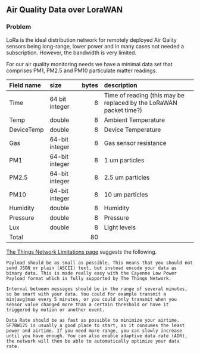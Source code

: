 ## Air Quality Data over LoraWAN
### Problem
LoRa is the ideal distribution network for remotely deployed Air Qality sensors being long-range, lower power and in many cases not needed a subscription. However, the bandwidth is very limited. 

For our air quality monitoring needs we have a minimal data set that comprises
PM1, PM2.5 and PM10 particulate matter readings.

| Field name | size |bytes| description |
|:-------|:----|----:|:-------|
|Time|64 bit integer|8|Time of reading (this may be replaced by the LoRaWAN packet time?)
|Temp|double|8|Ambient Temperature
|DeviceTemp|double|8|Device Temperature
|Gas|64-bit integer|8|Gas sensor resistance
|PM1|64-bit integer|8|1 um particles
|PM2.5|64-bit integer|8|2.5 um particles
|PM10|64-bit integer|8|10 um particles
|Humidity|double|8|Humidity
|Pressure|double|8|Pressure
|Lux|double|8|Light levels
|Total||80

[The Things Network Limitations page](https://www.thethingsnetwork.org/docs/lorawan/limitations/) suggests the following.
```
Payload should be as small as possible. This means that you should not send JSON or plain (ASCII) text, but instead encode your data as binary data. This is made really easy with the Cayenne Low Power Payload format which is fully supported by The Things Network.

Interval between messages should be in the range of several minutes, so be smart with your data. You could for example transmit a min|avg|max every 5 minutes, or you could only transmit when you sensor value changed more than a certain threshold or have it triggered by motion or another event.

Data Rate should be as fast as possible to minimize your airtime. SF7BW125 is usually a good place to start, as it consumes the least power and airtime. If you need more range, you can slowly increase until you have enough. You can also enable adaptive data rate (ADR), the network will then be able to automatically optimize your data rate.
```



